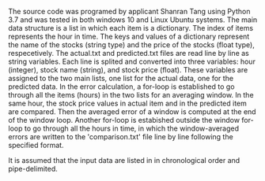 The source code was programed by applicant Shanran Tang using Python 3.7 and was tested in both windows 10 and Linux Ubuntu systems.
The main data structure is a list in which each item is a dictionary. The index of items represents the hour in time. The keys and values of a dictionary represent the name of the stocks (string type) and the price of the stocks (float type), respecetively.
The actual.txt and predicted.txt files are read line by line as string variables. Each line is splited and converted into three variables: hour (integer), stock name (string), and stock price (float). These variables are assigned to the two main lists, one list for the actual data, one for the predicted data.
In the error calculation, a for-loop is established to go through all the items (hours) in the two lists for an averaging window. In the same hour, the stock price values in actual item and in the predicted item are compared. Then the averaged error of a window is computed at the end of the window loop. Another for-loop is estabished outside the window for-loop to go through all the hours in time, in which the window-averaged errors are written to the 'comparison.txt' file line by line following the specified format.

It is assumed that the input data are listed in in chronological order and pipe-delimited.
